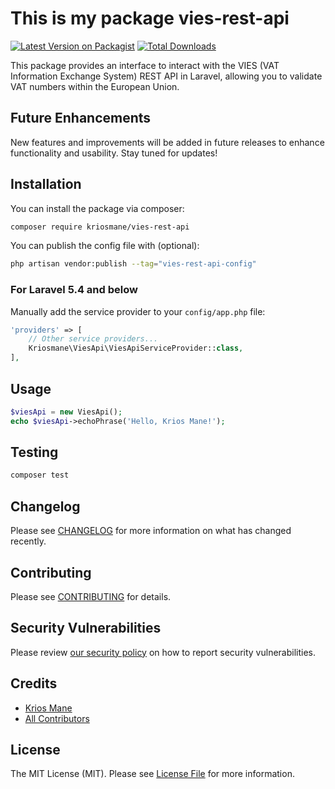 # This is my package vies-rest-api

[![Latest Version on Packagist](https://img.shields.io/packagist/v/kriosmane/vies-rest-api.svg?style=flat-square)](https://packagist.org/packages/kriosmane/vies-rest-api)
[![Total Downloads](https://img.shields.io/packagist/dt/kriosmane/vies-rest-api.svg?style=flat-square)](https://packagist.org/packages/kriosmane/vies-rest-api)

This package provides an interface to interact with the VIES (VAT Information Exchange System) REST API in Laravel, allowing you to validate VAT numbers within the European Union.

## Future Enhancements

New features and improvements will be added in future releases to enhance functionality and usability. Stay tuned for updates!

## Installation

You can install the package via composer:

```bash
composer require kriosmane/vies-rest-api
```

You can publish the config file with (optional):

```bash
php artisan vendor:publish --tag="vies-rest-api-config"
```

### For Laravel 5.4 and below

Manually add the service provider to your `config/app.php` file:

```php
'providers' => [
    // Other service providers...
    Kriosmane\ViesApi\ViesApiServiceProvider::class,
],
```

## Usage

```php
$viesApi = new ViesApi();
echo $viesApi->echoPhrase('Hello, Krios Mane!');
```

## Testing

```bash
composer test
```

## Changelog

Please see [CHANGELOG](CHANGELOG.md) for more information on what has changed recently.

## Contributing

Please see [CONTRIBUTING](CONTRIBUTING.md) for details.

## Security Vulnerabilities

Please review [our security policy](../../security/policy) on how to report security vulnerabilities.

## Credits

- [Krios Mane](https://github.com/kriosmane)
- [All Contributors](../../contributors)

## License

The MIT License (MIT). Please see [License File](LICENSE.md) for more information.
